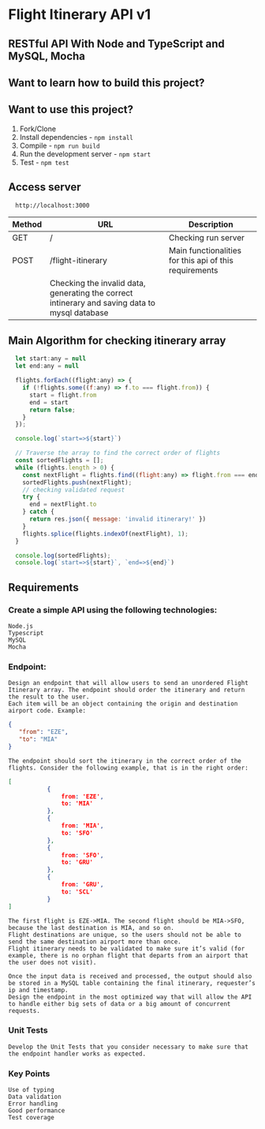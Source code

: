 # Flight Itinerary API v1

## RESTful API With Node and TypeScript and MySQL, Mocha

## Want to learn how to build this project?

## Want to use this project?

1. Fork/Clone
2. Install dependencies - `npm install`
3. Compile - `npm run build`
4. Run the development server - `npm start`
5. Test - `npm test`

## Access server

```
  http://localhost:3000
```
| **Method** | **URL**              	| **Description**            	                 |
|----------	|-------------------------|----------------------------------------------|
| GET     	| /     	                | Checking run server 	                       |
| POST    	| /flight-itinerary       | Main functionalities for this api of this requirements   |
|                                     | Checking the invalid data, generating the correct intinerary and saving data to mysql database

## Main Algorithm for checking itinerary array 

```JavaScript
  let start:any = null
  let end:any = null

  flights.forEach((flight:any) => {
    if (!flights.some((f:any) => f.to === flight.from)) {
      start = flight.from
      end = start
      return false;
    }
  });

  console.log(`start=>${start}`)

  // Traverse the array to find the correct order of flights
  const sortedFlights = [];
  while (flights.length > 0) {
    const nextFlight = flights.find((flight:any) => flight.from === end);
    sortedFlights.push(nextFlight);
    // checking validated request
    try {
      end = nextFlight.to
    } catch {
      return res.json({ message: 'invalid itinerary!' })
    }
    flights.splice(flights.indexOf(nextFlight), 1);
  }

  console.log(sortedFlights);
  console.log(`start=>${start}`, `end=>${end}`)
```

## Requirements

### Create a simple API using the following technologies:
    Node.js
    Typescript
    MySQL
    Mocha

### Endpoint:
    Design an endpoint that will allow users to send an unordered Flight Itinerary array. The endpoint should order the itinerary and return the result to the user.
    Each item will be an object containing the origin and destination airport code. Example:
```json
{
   "from": "EZE",
   "to": "MIA"
}
```

    The endpoint should sort the itinerary in the correct order of the flights. Consider the following example, that is in the right order:
```json
[
           {
               from: 'EZE',
               to: 'MIA'
           },
           {
               from: 'MIA',
               to: 'SFO'
           },
           {
               from: 'SFO',
               to: 'GRU'
           },
           {
               from: 'GRU',
               to: 'SCL'
           }
]	
```
    The first flight is EZE->MIA. The second flight should be MIA->SFO, because the last destination is MIA, and so on.
    Flight destinations are unique, so the users should not be able to send the same destination airport more than once.
    Flight itinerary needs to be validated to make sure it’s valid (for example, there is no orphan flight that departs from an airport that the user does not visit).

    Once the input data is received and processed, the output should also be stored in a MySQL table containing the final itinerary, requester’s ip and timestamp.
    Design the endpoint in the most optimized way that will allow the API to handle either big sets of data or a big amount of concurrent requests.

### Unit Tests
    Develop the Unit Tests that you consider necessary to make sure that the endpoint handler works as expected.

### Key Points
    Use of typing
    Data validation
    Error handling
    Good performance
    Test coverage
